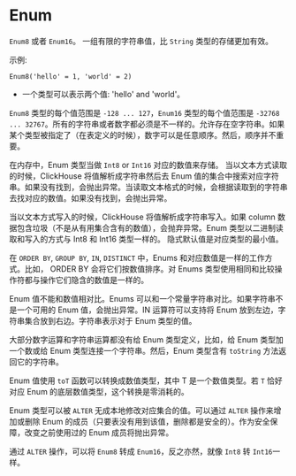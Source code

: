 # Enum

`Enum8` 或者 `Enum16`。 一组有限的字符串值，比 `String` 类型的存储更加有效。

示例:

```text
Enum8('hello' = 1, 'world' = 2)
```

- 一个类型可以表示两个值: 'hello' and 'world'。

`Enum8` 类型的每个值范围是 `-128 ... 127`，`Enum16` 类型的每个值范围是 `-32768 ... 32767`。所有的字符串或者数字都必须是不一样的。允许存在空字符串。如果某个类型被指定了（在表定义的时候），数字可以是任意顺序。然后，顺序并不重要。

在内存中，Enum 类型当做 `Int8` or `Int16` 对应的数值来存储。
当以文本方式读取的时候，ClickHouse 将值解析成字符串然后去 Enum 值的集合中搜索对应字符串。如果没有找到，会抛出异常。当读取文本格式的时候，会根据读取到的字符串去找对应的数值。如果没有找到，会抛出异常。

当以文本方式写入的时候，ClickHouse 将值解析成字符串写入。如果  column 数据包含垃圾（不是从有用集合含有的数值），会抛弃异常。Enum 类型以二进制读取和写入的方式与 Int8 和 Int16 类型一样的。
隐式默认值是对应类型的最小值。

在 `ORDER BY`, `GROUP BY`, `IN`, `DISTINCT` 中，Enums 和对应数值是一样的工作方式。比如， ORDER BY 会将它们按数值排序。对 Enums 类型使用相同和比较操作符都与操作它们隐含的数值是一样的。

Enum 值不能和数值相对比。Enums 可以和一个常量字符串对比。如果字符串不是一个可用的 Enum 值，会抛出异常。IN 运算符可以支持将 Enum 放到左边，字符串集合放到右边。字符串表示对于 Enum 类型的值。

大部分数字运算和字符串运算都没有给 Enum 类型定义，比如，给 Enum 类型加一个数或给 Enum 类型连接一个字符串。然后，Enum 类型含有 `toString` 方法返回它的字符串。

Enum 值使用 `toT` 函数可以转换成数值类型，其中 T 是一个数值类型。若 `T` 恰好对应 Enum 的底层数值类型，这个转换是零消耗的。

Enum 类型可以被 `ALTER` 无成本地修改对应集合的值。可以通过 `ALTER` 操作来增加或删除 Enum 的成员（只要表没有用到该值，删除都是安全的）。作为安全保障，改变之前使用过的 Enum 成员将抛出异常。

通过 `ALTER` 操作，可以将 `Enum8` 转成 `Enum16`，反之亦然，就像 `Int8` 转 `Int16`一样。

